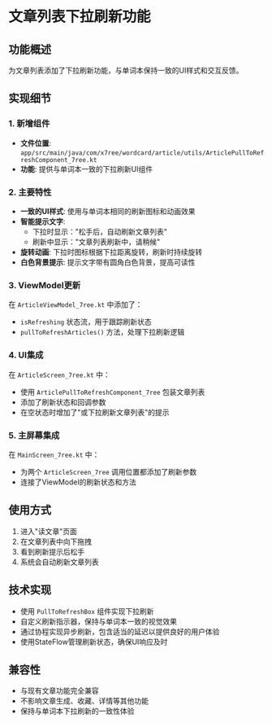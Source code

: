 # 文章列表下拉刷新功能

## 功能概述
为文章列表添加了下拉刷新功能，与单词本保持一致的UI样式和交互反馈。

## 实现细节

### 1. 新增组件
- **文件位置**: `app/src/main/java/com/x7ree/wordcard/article/utils/ArticlePullToRefreshComponent_7ree.kt`
- **功能**: 提供与单词本一致的下拉刷新UI组件

### 2. 主要特性
- **一致的UI样式**: 使用与单词本相同的刷新图标和动画效果
- **智能提示文字**: 
  - 下拉时显示："松手后，自动刷新文章列表"
  - 刷新中显示："文章列表刷新中，请稍候"
- **旋转动画**: 下拉时图标根据下拉距离旋转，刷新时持续旋转
- **白色背景提示**: 提示文字带有圆角白色背景，提高可读性

### 3. ViewModel更新
在 `ArticleViewModel_7ree.kt` 中添加了：
- `isRefreshing` 状态流，用于跟踪刷新状态
- `pullToRefreshArticles()` 方法，处理下拉刷新逻辑

### 4. UI集成
在 `ArticleScreen_7ree.kt` 中：
- 使用 `ArticlePullToRefreshComponent_7ree` 包装文章列表
- 添加了刷新状态和回调参数
- 在空状态时增加了"或下拉刷新文章列表"的提示

### 5. 主屏幕集成
在 `MainScreen_7ree.kt` 中：
- 为两个 `ArticleScreen_7ree` 调用位置都添加了刷新参数
- 连接了ViewModel的刷新状态和方法

## 使用方式
1. 进入"读文章"页面
2. 在文章列表中向下拖拽
3. 看到刷新提示后松手
4. 系统会自动刷新文章列表

## 技术实现
- 使用 `PullToRefreshBox` 组件实现下拉刷新
- 自定义刷新指示器，保持与单词本一致的视觉效果
- 通过协程实现异步刷新，包含适当的延迟以提供良好的用户体验
- 使用StateFlow管理刷新状态，确保UI响应及时

## 兼容性
- 与现有文章功能完全兼容
- 不影响文章生成、收藏、详情等其他功能
- 保持与单词本下拉刷新的一致性体验